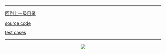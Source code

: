 ----------
[回到上一级目录](https://zhaochenyou.github.io/Way-to-Algorithm/Chapter-1/)

[source code](https://github.com/zhaochenyou/Way-to-Algorithm/blob/master/Chapter-1/src/MergeSort.hpp)

[test cases](https://github.com/zhaochenyou/Way-to-Algorithm/blob/master/Chapter-1/src/MergeSort.cpp)

----------
<p align="center"><img src="https://github.com/zhaochenyou/Way-to-Algorithm/raw/master/Chapter-1/res/MergeSort.png" /></p>
